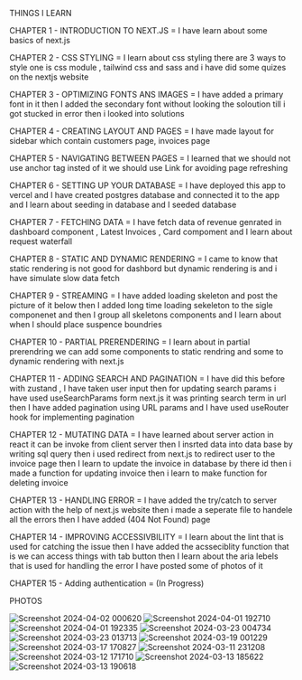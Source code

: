 THINGS I LEARN 


CHAPTER 1 - INTRODUCTION TO NEXT.JS  = I have learn about some basics of next.js

CHAPTER 2 - CSS STYLING = I learn about css styling there are 3 ways to style one is css module , tailwind css and sass and i have did some quizes on the nextjs website 

CHAPTER 3 - OPTIMIZING FONTS ANS IMAGES = I have added a primary font in it then I added the secondary font without looking the soloution till i got stucked in error then i looked into solutions 

CHAPTER 4 - CREATING LAYOUT AND PAGES = I have made layout for sidebar which contain customers page, invoices page

CHAPTER 5 - NAVIGATING BETWEEN PAGES = I learned that we should not use anchor tag insted of it we should use Link for avoiding page refreshing

CHAPTER 6 - SETTING UP YOUR DATABASE = I have deployed this app to vercel and  I have created postgres database and connected it to the app and I learn about seeding in database and I seeded database

CHAPTER 7 - FETCHING DATA = I have fetch data of revenue genrated in dashboard component , Latest Invoices , Card compoment and I learn about request waterfall

CHAPTER 8 - STATIC AND DYNAMIC RENDERING = I came to know that static rendering is not good for dashbord but dynamic rendering is and i have simulate slow data fetch

CHAPTER 9 - STREAMING = I have added loading skeleton and post the picture of it below then I added long time loading sekeleton to the sigle componenet and then I group all skeletons components and I learn about when I should place suspence boundries 

CHAPTER 10 - PARTIAL PRERENDERING = I learn about in partial prerendring we can add some components to static rendring and some to dynamic rendering with next.js

CHAPTER 11 - ADDING SEARCH AND PAGINATION = I have did this before with zustand , I have taken user input then for updating search params i have used useSearchParams form next.js it was printing search term in url then I have added pagination using URL params and I have used useRouter hook for implementing pagination 

CHAPTER 12 - MUTATING DATA = I have learned about server action in react it can be invoke from client server then I insrted data into data base  by writing sql query then i used redirect from next.js to redirect user to the invoice page then I learn to update the invoice in database by there id then i made a function for updating invoice then i learn to make function for deleting invoice 

CHAPTER 13 - HANDLING ERROR = I have added the try/catch to server action with the help of next.js website then i made a seperate file to handele all the errors then I have added (404 Not Found) page 

CHAPTER 14 - IMPROVING ACCESSIVBILITY =  I learn about the lint that is used for catching the issue then I have added the acsseciblity function that is we  can access things with tab button then I learn about the aria lebels that is used for handling the error I have posted some of photos of it

CHAPTER 15 - Adding authentication = (In Progress)

PHOTOS

![Screenshot 2024-04-02 000620](https://github.com/subodh245/nextjs-dashboard/assets/118099441/777d0684-d96f-4a10-849e-d3e15794e205)
![Screenshot 2024-04-01 192710](https://github.com/subodh245/nextjs-dashboard/assets/118099441/b1824f49-2541-4313-8e7c-fc043ce6a6ae)
![Screenshot 2024-04-01 192335](https://github.com/subodh245/nextjs-dashboard/assets/118099441/98ec0002-f55d-423b-a03a-a3aac79e6196)
![Screenshot 2024-03-23 004734](https://github.com/subodh245/nextjs-dashboard/assets/118099441/fe1e6b90-3050-423b-a8fb-2a1b6a9a4f19)
![Screenshot 2024-03-23 013713](https://github.com/subodh245/nextjs-dashboard/assets/118099441/dc055e49-d604-44ba-9f43-63ebc84728fb)
![Screenshot 2024-03-19 001229](https://github.com/subodh245/nextjs-dashboard/assets/118099441/603eb2d3-5179-4b8e-80b6-157537d37dbb)
![Screenshot 2024-03-17 170827](https://github.com/subodh245/nextjs-dashboard/assets/118099441/5d9c3b12-08de-4534-885c-bd0e43f522ff)
![Screenshot 2024-03-11 231208](https://github.com/subodh245/nextjs-dashboard/assets/118099441/1fe15737-c5ee-48e4-8bfe-2d22a39539e8)
![Screenshot 2024-03-12 171710](https://github.com/subodh245/nextjs-dashboard/assets/118099441/7bff161b-8e13-4fd5-a2dc-08d04f089ca3)
![Screenshot 2024-03-13 185622](https://github.com/subodh245/nextjs-dashboard/assets/118099441/ea59a87d-363d-4114-bdbe-911be8b6dd36)
![Screenshot 2024-03-13 190618](https://github.com/subodh245/nextjs-dashboard/assets/118099441/55370d3c-7504-4c6a-94cd-3f71b6f769e2)




